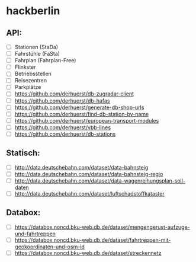 # hackberlin

## API:

- [ ] Stationen (StaDa)
- [ ] Fahrstühle (FaSta)
- [ ] Fahrplan (Fahrplan-Free)
- [ ] Flinkster 
- [ ] Betriebsstellen
- [ ] Reisezentren
- [ ] Parkplätze
- [ ] https://github.com/derhuerst/db-zugradar-client
- [ ] https://github.com/derhuerst/db-hafas
- [ ] https://github.com/derhuerst/generate-db-shop-urls
- [ ] https://github.com/derhuerst/find-db-station-by-name
- [ ] https://github.com/derhuerst/european-transport-modules
- [ ] https://github.com/derhuerst/vbb-lines
- [ ] https://github.com/derhuerst/db-stations

## Statisch:
- [ ] http://data.deutschebahn.com/dataset/data-bahnsteig
- [ ] http://data.deutschebahn.com/dataset/data-bahnsteig-regio
- [ ] http://data.deutschebahn.com/dataset/data-wagenreihungsplan-soll-daten
- [ ] http://data.deutschebahn.com/dataset/luftschadstoffkataster

## Databox:
- [ ] https://databox.noncd.bku-web.db.de/dataset/mengengerust-aufzuge-und-fahrtreppen
- [ ] https://databox.noncd.bku-web.db.de/dataset/fahrtreppen-mit-geokoordinaten-und-osm-id
- [ ] https://databox.noncd.bku-web.db.de/dataset/streckennetz
